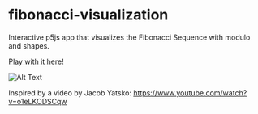 # fibonacci-visualization
Interactive p5js app that visualizes the Fibonacci Sequence with modulo and shapes.

[Play with it here!](https://editor.p5js.org/im-griff/sketches/d_mFJhr7g)

![Alt Text](https://i.imgur.com/jMMTvOP.gif)

Inspired by a video by Jacob Yatsko: https://www.youtube.com/watch?v=o1eLKODSCqw

